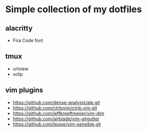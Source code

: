 # Simple collection of my dotfiles

## alacritty
* Fira Code font

## tmux
* urlview
* xclip

## vim plugins
* https://github.com/dense-analysis/ale.git
* https://github.com/ctrlpvim/ctrlp.vim.git
* https://github.com/jeffkreeftmeijer/vim-dim
* https://github.com/airblade/vim-gitgutter
* https://github.com/tpope/vim-sensible.git
